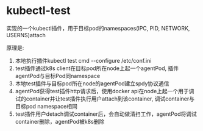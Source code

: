# kubectl-test
实现的一个kubectl插件，用于目标pod的namespaces(IPC, PID, NETWORK, USERNS)attach

原理是:

1. 本地执行插件kubectl test cmd --configure /etc/conf.ini
2. test插件通过k8s client在目标pod所在node上起一个agentPod, 插件agentPod与目标Pod同namespace
3. 本地test插件与目标pod所在node的agentPod建立spdy协议通信
4. agentPod获得test插件http请求后，使用docker api在node上起一个用于调试的container并让test插件执行用户attach到该container, 调试container与目标pod namespace相同
5. test插件用户detach调试container后，会自动做清扫工作，agentPod将调试container删除，agentPod被k8s删除
